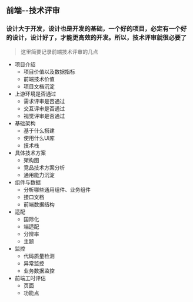 ## 前端--技术评审
### 设计大于开发，设计也是开发的基础，一个好的项目，必定有一个好的设计，设计好了，才能更高效的开发。所以，技术评审就很必要了
> 这里简要记录前端技术评审的几点
- 项目介绍
  - 项目价值以及数据指标
  - 前端技术价值
  - 项目文档沉淀
- 上游环境是否通过
  - 需求评审是否通过
  - 交互评审是否通过 
  - 视觉评审是否通过 
- 基础架构
  - 基于什么搭建
  - 使用什么UI库
  - 技术栈
- 具体技术方案
  - 架构图
  - 竞品技术方案分析
  - 通用能力沉淀
- 组件与数据
  - 分析哪些通用组件、业务组件
  - 接口文档
  - 前端数据结构
- 适配
  - 国际化
  - 端适配
  - 分辨率
  - 主题
- 监控
  - 代码质量检测
  - 异常监控
  - 业务数据监控
- 前端工时评估
  - 页面
  - 功能点
